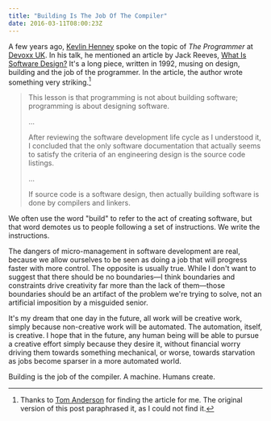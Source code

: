 ```yaml
---
title: "Building Is The Job Of The Compiler"
date: 2016-03-11T08:00:23Z
---
```


A few years ago, [Kevlin Henney][@KevlinHenney] spoke on the topic of *The Programmer* at [Devoxx UK][]. In his talk, he mentioned an article by Jack Reeves, [What Is Software Design?][] It's a long piece, written in 1992, musing on design, building and the job of the programmer. In the article, the author wrote something very striking.[^Thanks to @tomwhoscontrary]

> This lesson is that programming is not about building software; programming is about designing software.
>
> ...
>
> After reviewing the software development life cycle as I understood it, I concluded that the only software documentation that actually seems to satisfy the criteria of an engineering design is the source code listings.
>
> ...
>
> If source code is a software design, then actually building software is done by compilers and linkers.

We often use the word "build" to refer to the act of creating software, but that word demotes us to people following a set of instructions. We write the instructions.

The dangers of micro-management in software development are real, because we allow ourselves to be seen as doing a job that will progress faster with more control. The opposite is usually true. While I don't want to suggest that there should be no boundaries—I think boundaries and constraints drive creativity far more than the lack of them—those boundaries should be an artifact of the problem we're trying to solve, not an artificial imposition by a misguided senior.

It's my dream that one day in the future, all work will be creative work, simply because non-creative work will be automated. The automation, itself, is creative. I hope that in the future, any human being will be able to pursue a creative effort simply because they desire it, without financial worry driving them towards something mechanical, or worse, towards starvation as jobs become sparser in a more automated world.

Building is the job of the compiler. A machine. Humans create.

[^Thanks to @tomwhoscontrary]: Thanks to [Tom Anderson][@tomwhoscontrary] for finding the article for me. The original version of this post paraphrased it, as I could not find it.

[What Is Software Design?]: http://www.bleading-edge.com/Publications/C++Journal/Cpjour2.htm
[@KevlinHenney]: https://twitter.com/KevlinHenney
[@tomwhoscontrary]: https://twitter.com/tomwhoscontrary
[Devoxx UK]: http://www.devoxx.co.uk/
